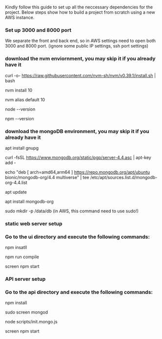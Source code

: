 Kindly follow this guide to set up all the neccessary dependencies for the project. Below steps show how to build a project from scratch using a new AWS instance. 

### Set up 3000 and 8000 port
We separate the front and back end, so in AWS settings need to open both 3000 and 8000 port. (ignore some public IP settings, ssh port settings)

### download the nvm enviornment, you may skip it if you already have it
curl -o- https://raw.githubusercontent.com/nvm-sh/nvm/v0.39.1/install.sh | bash

nvm install 10

nvm alias default 10

node --version

npm --version


### download the mongoDB environment, you may skip it if you already have it
apt install gnupg

curl -fsSL https://www.mongodb.org/static/pgp/server-4.4.asc | apt-key add -

echo "deb [ arch=amd64,arm64 ] https://repo.mongodb.org/apt/ubuntu bionic/mongodb-org/4.4 multiverse" | tee /etc/apt/sources.list.d/mongodb-org-4.4.list

apt update

apt install mongodb-org

sudo mkdir -p /data/db (in AWS, this command need to use sudo!)


### static web server setup
### Go to the ui directory and execute the following commands:
npm insatll

npm run compile

screen npm start


### API server setup
### Go to the api directory and execute the following commands:
npm install

sudo screen mongod

node scripts/init.mongo.js

screen npm start
